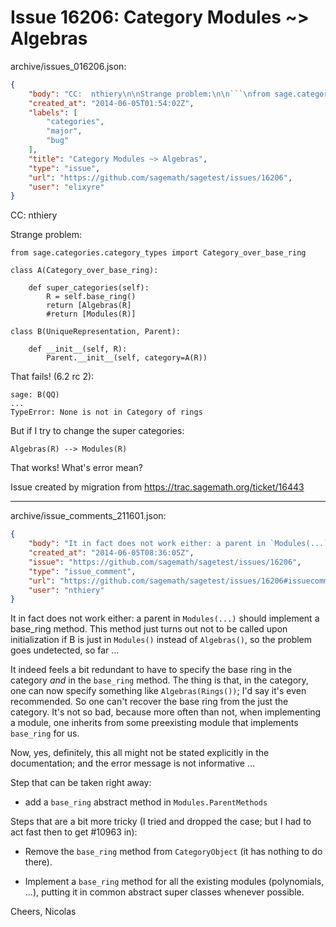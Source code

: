 # Issue 16206: Category Modules ~> Algebras

archive/issues_016206.json:
```json
{
    "body": "CC:  nthiery\n\nStrange problem:\n\n```\nfrom sage.categories.category_types import Category_over_base_ring\n\nclass A(Category_over_base_ring):\n    \n    def super_categories(self):\n        R = self.base_ring()\n        return [Algebras(R]\n        #return [Modules(R)]\n    \nclass B(UniqueRepresentation, Parent):\n    \n    def __init__(self, R):\n        Parent.__init__(self, category=A(R))\n```\n\nThat fails! (6.2 rc 2):\n\n```\nsage: B(QQ)\n...\nTypeError: None is not in Category of rings\n```\n\n\nBut if I try to change the super categories:\n\n```\nAlgebras(R) --> Modules(R)\n```\n\n\nThat works! What's error mean?\n\n\nIssue created by migration from https://trac.sagemath.org/ticket/16443\n\n",
    "created_at": "2014-06-05T01:54:02Z",
    "labels": [
        "categories",
        "major",
        "bug"
    ],
    "title": "Category Modules ~> Algebras",
    "type": "issue",
    "url": "https://github.com/sagemath/sagetest/issues/16206",
    "user": "elixyre"
}
```
CC:  nthiery

Strange problem:

```
from sage.categories.category_types import Category_over_base_ring

class A(Category_over_base_ring):
    
    def super_categories(self):
        R = self.base_ring()
        return [Algebras(R]
        #return [Modules(R)]
    
class B(UniqueRepresentation, Parent):
    
    def __init__(self, R):
        Parent.__init__(self, category=A(R))
```

That fails! (6.2 rc 2):

```
sage: B(QQ)
...
TypeError: None is not in Category of rings
```


But if I try to change the super categories:

```
Algebras(R) --> Modules(R)
```


That works! What's error mean?


Issue created by migration from https://trac.sagemath.org/ticket/16443





---

archive/issue_comments_211601.json:
```json
{
    "body": "It in fact does not work either: a parent in `Modules(...)` should\nimplement a base_ring method. This method just turns out not to be\ncalled upon initialization if B is just in `Modules()` instead of\n`Algebras()`, so the problem goes undetected, so far ...\n\nIt indeed feels a bit redundant to have to specify the base ring in\nthe category *and* in the `base_ring` method. The thing is that, in the\ncategory, one can now specify something like `Algebras(Rings())`; I'd\nsay it's even recommended. So one can't recover the base ring from the\njust the category. It's not so bad, because more often than not, when\nimplementing a module, one inherits from some preexisting module that\nimplements `base_ring` for us.\n\nNow, yes, definitely, this all might not be stated explicitly in the\ndocumentation; and the error message is not informative ...\n\nStep that can be taken right away:\n\n- add a `base_ring` abstract method in `Modules.ParentMethods`\n\nSteps that are a bit more tricky (I tried and dropped the case; but I\nhad to act fast then to get #10963 in):\n\n- Remove the `base_ring` method from `CategoryObject` (it has nothing to\n  do there).\n\n- Implement a `base_ring` method for all the existing modules\n  (polynomials, ...), putting it in common abstract super classes\n  whenever possible.\n\nCheers,\n                                       Nicolas",
    "created_at": "2014-06-05T08:36:05Z",
    "issue": "https://github.com/sagemath/sagetest/issues/16206",
    "type": "issue_comment",
    "url": "https://github.com/sagemath/sagetest/issues/16206#issuecomment-211601",
    "user": "nthiery"
}
```

It in fact does not work either: a parent in `Modules(...)` should
implement a base_ring method. This method just turns out not to be
called upon initialization if B is just in `Modules()` instead of
`Algebras()`, so the problem goes undetected, so far ...

It indeed feels a bit redundant to have to specify the base ring in
the category *and* in the `base_ring` method. The thing is that, in the
category, one can now specify something like `Algebras(Rings())`; I'd
say it's even recommended. So one can't recover the base ring from the
just the category. It's not so bad, because more often than not, when
implementing a module, one inherits from some preexisting module that
implements `base_ring` for us.

Now, yes, definitely, this all might not be stated explicitly in the
documentation; and the error message is not informative ...

Step that can be taken right away:

- add a `base_ring` abstract method in `Modules.ParentMethods`

Steps that are a bit more tricky (I tried and dropped the case; but I
had to act fast then to get #10963 in):

- Remove the `base_ring` method from `CategoryObject` (it has nothing to
  do there).

- Implement a `base_ring` method for all the existing modules
  (polynomials, ...), putting it in common abstract super classes
  whenever possible.

Cheers,
                                       Nicolas
